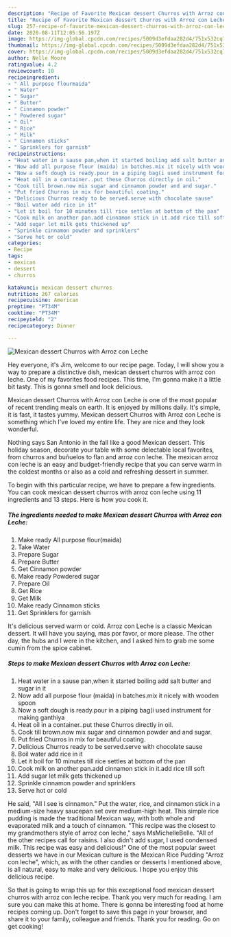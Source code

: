 ```yaml
---
description: "Recipe of Favorite Mexican dessert Churros with Arroz con Leche"
title: "Recipe of Favorite Mexican dessert Churros with Arroz con Leche"
slug: 257-recipe-of-favorite-mexican-dessert-churros-with-arroz-con-leche
date: 2020-08-11T12:05:56.197Z
image: https://img-global.cpcdn.com/recipes/5009d3efdaa282d4/751x532cq70/mexican-dessert-churros-with-arroz-con-leche-recipe-main-photo.jpg
thumbnail: https://img-global.cpcdn.com/recipes/5009d3efdaa282d4/751x532cq70/mexican-dessert-churros-with-arroz-con-leche-recipe-main-photo.jpg
cover: https://img-global.cpcdn.com/recipes/5009d3efdaa282d4/751x532cq70/mexican-dessert-churros-with-arroz-con-leche-recipe-main-photo.jpg
author: Nelle Moore
ratingvalue: 4.2
reviewcount: 10
recipeingredient:
- " All purpose flourmaida"
- " Water"
- " Sugar"
- " Butter"
- " Cinnamon powder"
- " Powdered sugar"
- " Oil"
- " Rice"
- " Milk"
- " Cinnamon sticks"
- " Sprinklers for garnish"
recipeinstructions:
- "Heat water in a sause pan,when it started boiling add salt butter and sugar in it"
- "Now add all purpose flour (maida) in batches.mix it nicely with wooden spoon"
- "Now a soft dough is ready.pour in a piping bag(i used instrument for making ganthiya"
- "Heat oil in a container..put these Churros directly in oil."
- "Cook till brown.now mix sugar and cinnamon powder and and sugar."
- "Put fried Churros in mix for beautiful coating."
- "Delicious Churros ready to be served.serve with chocolate sause"
- "Boil water add rice in it"
- "Let it boil for 10 minutes till rice settles at bottom of the pan"
- "Cook milk on another pan.add cinnamon stick in it.add rice till soft"
- "Add sugar let milk gets thickened up"
- "Sprinkle cinnamon powder and sprinklers"
- "Serve hot or cold"
categories:
- Recipe
tags:
- mexican
- dessert
- churros

katakunci: mexican dessert churros 
nutrition: 267 calories
recipecuisine: American
preptime: "PT34M"
cooktime: "PT34M"
recipeyield: "2"
recipecategory: Dinner

---
```



![Mexican dessert Churros with Arroz con Leche](https://img-global.cpcdn.com/recipes/5009d3efdaa282d4/751x532cq70/mexican-dessert-churros-with-arroz-con-leche-recipe-main-photo.jpg)

Hey everyone, it's Jim, welcome to our recipe page. Today, I will show you a way to prepare a distinctive dish, mexican dessert churros with arroz con leche. One of my favorites food recipes. This time, I'm gonna make it a little bit tasty. This is gonna smell and look delicious.

Mexican dessert Churros with Arroz con Leche is one of the most popular of recent trending meals on earth. It is enjoyed by millions daily. It's simple, it is fast, it tastes yummy. Mexican dessert Churros with Arroz con Leche is something which I've loved my entire life. They are nice and they look wonderful.

Nothing says San Antonio in the fall like a good Mexican dessert. This holiday season, decorate your table with some delectable local favorites, from churros and buñuelos to flan and arroz con leche. The mexican arroz con leche is an easy and budget-friendly recipe that you can serve warm in the coldest months or also as a cold and refreshing dessert in summer.


To begin with this particular recipe, we have to prepare a few ingredients. You can cook mexican dessert churros with arroz con leche using 11 ingredients and 13 steps. Here is how you cook it.

<!--inarticleads1-->

##### The ingredients needed to make Mexican dessert Churros with Arroz con Leche:

1. Make ready  All purpose flour(maida)
1. Take  Water
1. Prepare  Sugar
1. Prepare  Butter
1. Get  Cinnamon powder
1. Make ready  Powdered sugar
1. Prepare  Oil
1. Get  Rice
1. Get  Milk
1. Make ready  Cinnamon sticks
1. Get  Sprinklers for garnish


It&#39;s delicious served warm or cold. Arroz con Leche is a classic Mexican dessert. It will have you saying, mas por favor, or more please. The other day, the hubs and I were in the kitchen, and I asked him to grab me some cumin from the spice cabinet. 

<!--inarticleads2-->

##### Steps to make Mexican dessert Churros with Arroz con Leche:

1. Heat water in a sause pan,when it started boiling add salt butter and sugar in it
1. Now add all purpose flour (maida) in batches.mix it nicely with wooden spoon
1. Now a soft dough is ready.pour in a piping bag(i used instrument for making ganthiya
1. Heat oil in a container..put these Churros directly in oil.
1. Cook till brown.now mix sugar and cinnamon powder and and sugar.
1. Put fried Churros in mix for beautiful coating.
1. Delicious Churros ready to be served.serve with chocolate sause
1. Boil water add rice in it
1. Let it boil for 10 minutes till rice settles at bottom of the pan
1. Cook milk on another pan.add cinnamon stick in it.add rice till soft
1. Add sugar let milk gets thickened up
1. Sprinkle cinnamon powder and sprinklers
1. Serve hot or cold


He said, &#34;All I see is cinnamon.&#34; Put the water, rice, and cinnamon stick in a medium-size heavy saucepan set over medium-high heat. This simple rice pudding is made the traditional Mexican way, with both whole and evaporated milk and a touch of cinnamon. &#34;This recipe was the closest to my grandmothers style of arroz con leche,&#34; says MsMichelleBelle. &#34;All of the other recipes call for raisins. I also didn&#39;t add sugar, I used condensed milk. This recipe was easy and delicious!&#34; One of the most popular sweet desserts we have in our Mexican culture is the Mexican Rice Pudding &#34;Arroz con leche&#34;, which, as with the other candies or desserts I mentioned above, is all natural, easy to make and very delicious. I hope you enjoy this delicious recipe. 

So that is going to wrap this up for this exceptional food mexican dessert churros with arroz con leche recipe. Thank you very much for reading. I am sure you can make this at home. There is gonna be interesting food at home recipes coming up. Don't forget to save this page in your browser, and share it to your family, colleague and friends. Thank you for reading. Go on get cooking!
